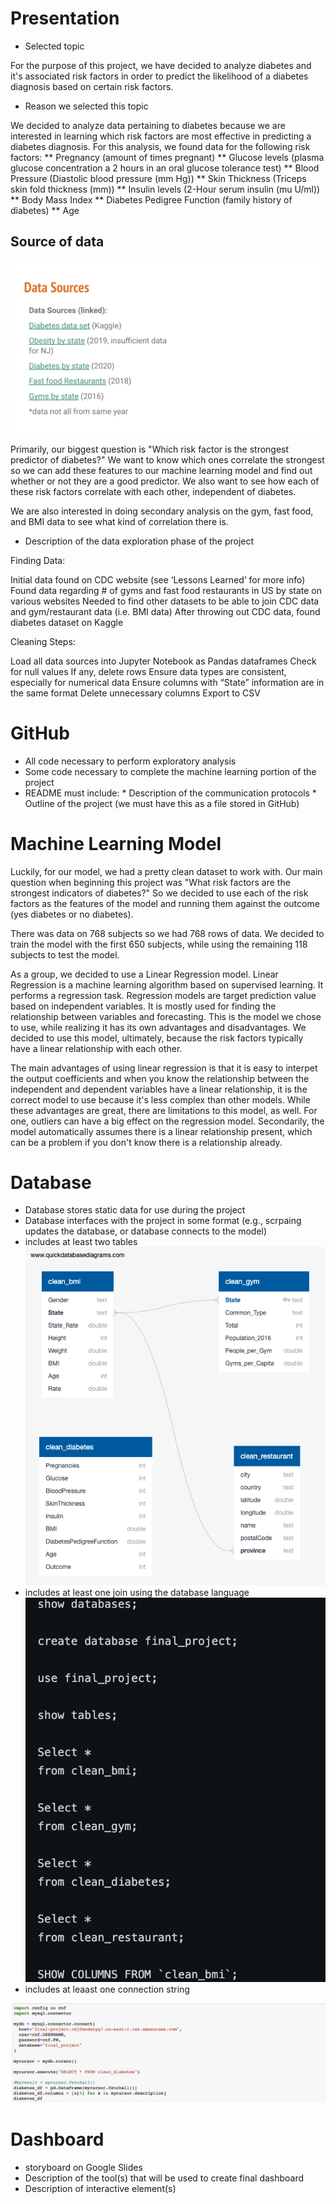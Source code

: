 # Presentation

* Selected topic

For the purpose of this project, we have decided to analyze diabetes and it's associated risk factors in order to predict the likelihood of a diabetes diagnosis based on certain risk factors.

* Reason we selected this topic

We decided to analyze data pertaining to diabetes because we are interested in learning which risk factors are most effective in predicting a diabetes diagnosis. For this analysis, we found data for the following risk factors: 
** Pregnancy (amount of times pregnant)
** Glucose levels (plasma glucose concentration a 2 hours in an oral glucose tolerance test)
** Blood Pressure (Diastolic blood pressure (mm Hg))
** Skin Thickness (Triceps skin fold thickness (mm))
** Insulin levels (2-Hour serum insulin (mu U/ml))
** Body Mass Index
** Diabetes Pedigree Function (family history of diabetes)
** Age

## Source of data 
![data_sources.png](Resources/Images/data_sources.png)

Primarily, our biggest question is "Which risk factor is the strongest predictor of diabetes?" We want to know which ones correlate the strongest so we can add these features to our machine learning model and find out whether or not they are a good predictor. We also want to see how each of these risk factors correlate with each other, independent of diabetes.

We are also interested in doing secondary analysis on the gym, fast food, and BMI data to see what kind of correlation there is. 

* Description of the data exploration phase of the project

Finding Data:

Initial data found on CDC website (see ‘Lessons Learned’ for more info)
Found data regarding # of gyms and fast food restaurants in US by state on various websites
Needed to find other datasets to be able to join CDC data and gym/restaurant data (i.e. BMI data)
After throwing out CDC data, found diabetes dataset on Kaggle

Cleaning Steps:

Load all data sources into Jupyter Notebook as Pandas dataframes
Check for null values 
If any, delete rows
Ensure data types are consistent, especially for numerical data
Ensure columns with “State” information are in the same format
Delete unnecessary columns
Export to CSV 

# GitHub
* All code necessary to perform exploratory analysis
* Some code necessary to complete the machine learning portion of the project
* README must include: 
       * Description of the communication protocols
       * Outline of the project (we must have this as a file stored in GitHub)

# Machine Learning Model

Luckily, for our model, we had a pretty clean dataset to work with. Our main question when beginning this project was "What risk factors are the strongest indicators of diabetes?" So we decided to use each of the risk factors as the features of the model and running them against the outcome (yes diabetes or no diabetes). 

There was data on 768 subjects so we had 768 rows of data. We decided to train the model with the first 650 subjects, while using the remaining 118 subjects to test the model. 

As a group, we decided to use a Linear Regression model. Linear Regression is a machine learning algorithm based on supervised learning. It performs a regression task. Regression models are target prediction value based on independent variables. It is mostly used for finding the relationship between variables and forecasting. This is the model we chose to use, while realizing it has its own advantages and disadvantages. We decided to use this model, ultimately, because the risk factors typically have a linear relationship with each other.

The main advantages of using linear regression is that it is easy to interpet the output coefficients and when you know the relationship between the independent and dependent variables have a linear relationship, it is the correct model to use because it's less complex than other models. While these advantages are great, there are limitations to this model, as well. For one, outliers can have a big effect on the regression model. Secondarily, the model automatically assumes there is a linear relationship present, which can be a problem if you don't know there is a relationship already. 


# Database
* Database stores static data for use during the project
* Database interfaces with the project in some format (e.g., scrpaing updates the database, or database connects to the model)
* includes at least two tables ![ER_diagram.png](Resources/Images/ER_diagram.png)
* includes at least one join using the database language ![sql_queries_used.png](Resources/Images/sql_queries_used.png)
* includes at leaast one connection string

![database_connection.png](Resources/Images/database_connection.png)

# Dashboard
* storyboard on Google Slides
* Description of the tool(s) that will be used to create final dashboard
* Description of interactive element(s)




